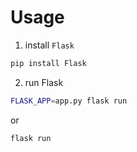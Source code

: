 # Usage

1. install `Flask`
``` bash
pip install Flask
```

2. run Flask
``` bash
FLASK_APP=app.py flask run
```
or 
``` bash
flask run
```
